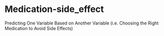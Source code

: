 # Medication-side_effect
Predicting One Variable Based on Another Variable (i.e. Choosing the Right Medication to Avoid Side Effects)
